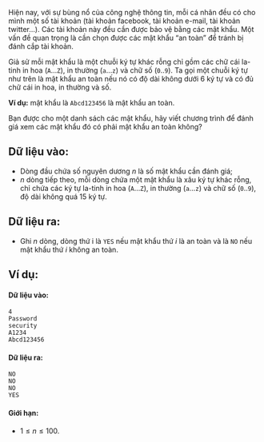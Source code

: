 Hiện nay, với sự bùng nổ của công nghệ thông tin, mỗi cá nhân đều có cho mình một số tài khoản (tài khoản facebook, tài khoản e-mail, tài khoản twitter…). Các tài khoản này đều cần được bảo vệ bằng các mật khẩu. Một vấn đề quan trọng là cần chọn được các mật khẩu “an toàn” để tránh bị đánh cắp tài khoản.

Giả sử mỗi mật khẩu là một chuỗi ký tự khác rỗng chỉ gồm các chữ cái la-tinh in hoa (`A`…`Z`), in thường (`a`…`z`) và chữ số (`0`..`9`). Ta gọi một chuỗi ký tự như trên là mật khẩu an toàn nếu nó có độ dài không dưới $6$ ký tự và có đủ chữ cái in hoa, in thường và số.

**Ví dụ:** mật khẩu là `Abcd123456` là mật khẩu an toàn.

Bạn được cho một danh sách các mật khẩu, hãy viết chương trình để đánh giá xem các mật khẩu đó có phải mật khẩu an toàn không?

## Dữ liệu vào:
- Dòng đầu chứa số nguyên dương $n$ là số mật khẩu cần đánh giá;
- $n$ dòng tiếp theo, mỗi dòng chứa một mật khẩu là xâu ký tự khác rỗng, chỉ chứa các ký tự la-tinh in hoa (`A`…`Z`), in thường (`a`…`z`) và chữ số (`0`..`9`), độ dài không quá $15$ ký tự.

## Dữ liệu ra:
- Ghi $n$ dòng, dòng thứ i là `YES` nếu mật khẩu thứ $i$ là an toàn và là `NO` nếu mật khẩu thứ $i$ không an toàn.

## Ví dụ:
#### Dữ liệu vào:
```
4
Password
security
A1234
Abcd123456
```

#### Dữ liệu ra:
```
NO
NO
NO
YES
```

#### Giới hạn:
- $1 ≤ n ≤ 100$.